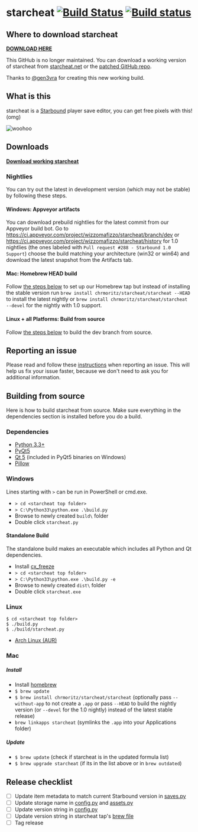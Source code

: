 # starcheat [![Build Status](https://travis-ci.org/wizzomafizzo/starcheat.svg?branch=master)](https://travis-ci.org/wizzomafizzo/starcheat) [![Build status](https://ci.appveyor.com/api/projects/status/raaumvqaeryq08tf/branch/master?svg=true)](https://ci.appveyor.com/project/wizzomafizzo/starcheat/branch/master)

## Where to download starcheat

**[DOWNLOAD HERE](https://starcheat.net/)**

This GitHub is no longer maintained. You can download a working version of starcheat from [starcheat.net](https://starcheat.net/) or the [patched GitHub repo](https://github.com/gen3vra/starcheat-patched-bin/releases/latest).

Thanks to [@gen3vra](https://github.com/gen3vra) for creating this new working build.

## What is this

starcheat is a [Starbound](http://playstarbound.com/) player save editor, you can get free pixels with this! (omg)

![woohoo](https://raw.github.com/wizzomafizzo/starcheat/master/starcheat/images/screenshot.png)

## Downloads

**[Download working starcheat](https://starcheat.net/)**

### Nightlies

You can try out the latest in development version (which may not be stable) by following these steps.

#### Windows: Appveyor artifacts

You can download prebuild nightlies for the latest commit from our Appveyor build bot. Go to https://ci.appveyor.com/project/wizzomafizzo/starcheat/branch/dev or https://ci.appveyor.com/project/wizzomafizzo/starcheat/history for 1.0 nightlies (the ones labeled with `Pull request #288 - Starbound 1.0 Support`) choose the build matching your architecture (win32 or win64) and download the latest snapshot from the Artifacts tab.

#### Mac: Homebrew HEAD build

Follow [the steps below](#mac) to set up our Homebrew tap but instead of installing the stable version run `brew install chrmoritz/starcheat/starcheat --HEAD` to install the latest nightly or `brew install chrmoritz/starcheat/starcheat --devel` for the nightly with 1.0 support.

#### Linux + all Platforms: Build from source

Follow [the steps below](#building-from-source) to build the dev branch from source.

## Reporting an issue
Please read and follow these [instructions](CONTRIBUTING.md) when reporting an issue. This will help us fix your issue faster, because we don't need to ask you for additional information.

## Building from source
Here is how to build starcheat from source. Make sure everything in the dependencies section is installed before you do a build.

### Dependencies
- [Python 3.3+](http://www.python.org/getit/)
- [PyQt5](http://www.riverbankcomputing.com/software/pyqt/download5)
- [Qt 5](http://qt-project.org/downloads) (included in PyQt5 binaries on Windows)
- [Pillow](https://pypi.python.org/pypi/Pillow/)

### Windows
Lines starting with ```>``` can be run in PowerShell or cmd.exe.

- ```> cd <starcheat top folder>```
- ```> C:\Python33\python.exe .\build.py```
- Browse to newly created ```build\``` folder
- Double click ```starcheat.py```

#### Standalone Build
The standalone build makes an executable which includes all Python and Qt dependencies.

- Install [cx_freeze](http://cx-freeze.sourceforge.net/)
- ```> cd <starcheat top folder>```
- ```> C:\Python33\python.exe .\build.py -e```
- Browse to newly created ```dist\``` folder
- Double click ```starcheat.exe```

### Linux
```
$ cd <starcheat top folder>
$ ./build.py
$ ./build/starcheat.py
```

- [Arch Linux (AUR)](https://aur.archlinux.org/packages/starcheat/)

### Mac

##### Install
- Install [homebrew](http://brew.sh/)
- ```$ brew update```
- ```$ brew install chrmoritz/starcheat/starcheat``` (optionally pass ```--without-app``` to not create a `.app` or pass ```--HEAD``` to build the nightly version (or ```--devel``` for the 1.0 nightly) instead of the latest stable release)
- ```brew linkapps starcheat``` (symlinks the `.app` into your Applications folder)

##### Update
- ```$ brew update``` (check if starcheat is in the updated formula list)
- ```$ brew upgrade starcheat``` (if its in the list above or in `brew outdated`)

## Release checklist
- [ ] Update item metadata to match current Starbound version in [saves.py](starcheat/saves.py)
- [ ] Update storage name in [config.py](starcheat/config.py) and [assets.py](starcheat/assets.py)
- [ ] Update version string in [config.py](starcheat/config.py)
- [ ] Update version string in starcheat tap's [brew file](https://github.com/chrmoritz/homebrew-starcheat/blob/master/starcheat.rb)
- [ ] Tag release

